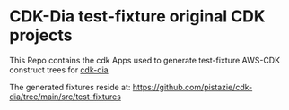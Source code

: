 # CDK-Dia test-fixture original CDK projects

This Repo contains the cdk Apps used to generate test-fixture AWS-CDK construct trees for [cdk-dia](https://github.com/pistazie/cdk-dia)

The generated fixtures reside at:
https://github.com/pistazie/cdk-dia/tree/main/src/test-fixtures 
